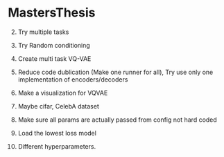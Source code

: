 # MastersThesis

2. Try multiple tasks

3. Try Random conditioning

5. Create multi task VQ-VAE

6. Reduce code dublication (Make one runner for all), Try use only one implementation of encoders/decoders

7. Make a visualization for VQVAE

8. Maybe cifar, CelebA dataset

9. Make sure all params are actually passed from config not hard coded

10. Load the lowest loss model

11. Different hyperparameters.

